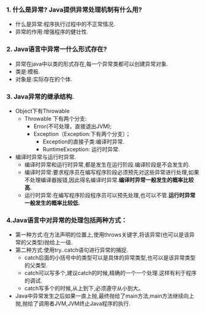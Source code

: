 ### 1. 什么是异常?    Java提供异常处理机制有什么用?
* 什么是异常:程序执行过程中的不正常情况.
* 异常的作用:增强程序的健壮性.

### 2. Java语言中异常一什么形式存在?
* 异常在java中以类的形式存在,每一个异常类都可以创建异常对象.
* 类是:模板.
* 对象是:实际存在的个体.

### 3. Java异常的继承结构.
* Object下有Throwable 
    - Throwable 下有两个分支:
        * Error(不可处理，直接退出JVM);
        * Exception（Exception:下有两个分支）；
            - Exception的直接子类:编译时异常.
            - RuntimeException: 运行时异常.
* 编译时异常与运行时异常.
    - 编译时异常和运行时异常,都是发生在运行阶段.编译阶段是不会发生的.
    - 编译时异常:要求程序员在编写程序阶段必须预先对这些异常进行处理,如果不处理编译器报错,因此得名编译时异常.**编译时异常一般发生的概率比较高.**
    - 运行时异常:在编写程序阶段程序员可以预先处理,也可以不管.**运行时异常一般发生的概率比较低.**
 
### 4.Java语言中对异常的处理包括两种方式：
* 第一种方式:在方法声明的位置上,使用throws关键字,将该异常(也可以是该异常的父类型)抛给上一级.
* 第二种方式:使用try..catch语句进行异常的捕捉.
    - catch后面的小括号中的类型可以是具体的异常类型,也可以是该异常类型的父类型.
    - catch可以写多个,建议catch的时候,精确的一个一个处理.这样有利于程序的调试.
    - catch写多个的时候,从上到下,必须遵守从小到大。
* Java中异常发生之后如果一直上抛,最终抛给了main方法,main方法继续向上抛,抛给了调用者JVM,JVM终止Java程序的执行.